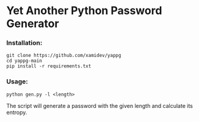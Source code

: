 # Yet Another Python Password Generator

### Installation:
```
git clone https://github.com/xamidev/yappg
cd yappg-main
pip install -r requirements.txt
```

### Usage:
`python gen.py -l <length>`

The script will generate a password with the given length and calculate its entropy.